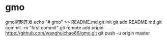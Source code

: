 # gmo
gmo官网开发
echo "# gmo" >> README.md
git init
git add README.md
git commit -m "first commit"
git remote add origin https://github.com/wanghuichao66/gmo.git
git push -u origin master
